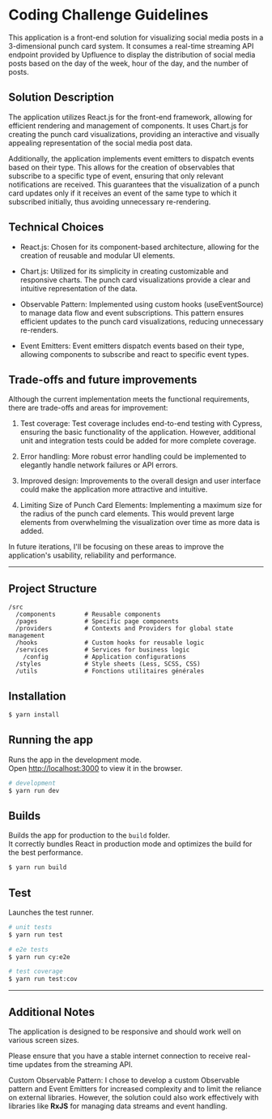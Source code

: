# Coding Challenge Guidelines
This application is a front-end solution for visualizing social media posts in a 3-dimensional punch card system. It consumes a real-time streaming API endpoint provided by Upfluence to display the distribution of social media posts based on the day of the week, hour of the day, and the number of posts.

## Solution Description

The application utilizes React.js for the front-end framework, allowing for efficient rendering and management of components. It uses Chart.js for creating the punch card visualizations, providing an interactive and visually appealing representation of the social media post data.

Additionally, the application implements event emitters to dispatch events based on their type. This allows for the creation of observables that subscribe to a specific type of event, ensuring that only relevant notifications are received. This guarantees that the visualization of a punch card updates only if it receives an event of the same type to which it subscribed initially, thus avoiding unnecessary re-rendering.

## Technical Choices
* React.js: Chosen for its component-based architecture, allowing for the creation of reusable and modular UI elements.

* Chart.js: Utilized for its simplicity in creating customizable and responsive charts. The punch card visualizations provide a clear and intuitive representation of the data.

* Observable Pattern: Implemented using custom hooks (useEventSource) to manage data flow and event subscriptions. This pattern ensures efficient updates to the punch card visualizations, reducing unnecessary re-renders.

* Event Emitters: Event emitters dispatch events based on their type, allowing components to subscribe and react to specific event types.

## Trade-offs and future improvements

Although the current implementation meets the functional requirements, there are trade-offs and areas for improvement:

1. Test coverage: Test coverage includes end-to-end testing with Cypress, ensuring the basic functionality of the application. However, additional unit and integration tests could be added for more complete coverage.

2. Error handling: More robust error handling could be implemented to elegantly handle network failures or API errors.

3. Improved design: Improvements to the overall design and user interface could make the application more attractive and intuitive.

4. Limiting Size of Punch Card Elements: Implementing a maximum size for the radius of the punch card elements. This would prevent large elements from overwhelming the visualization over time as more data is added.

In future iterations, I'll be focusing on these areas to improve the application's usability, reliability and performance.

---

## Project Structure

```text
/src
  /components        # Reusable components
  /pages             # Specific page components
  /providers         # Contexts and Providers for global state management
  /hooks             # Custom hooks for reusable logic
  /services          # Services for business logic
    /config          # Application configurations
  /styles            # Style sheets (Less, SCSS, CSS)
  /utils             # Fonctions utilitaires générales
```

## Installation

```bash
$ yarn install
```

## Running the app

Runs the app in the development mode.\
Open [http://localhost:3000](http://localhost:3000) to view it in the browser.

```bash
# development
$ yarn run dev
```

## Builds

Builds the app for production to the `build` folder.\
It correctly bundles React in production mode and optimizes the build for the best performance.

```bash
$ yarn run build
```

## Test

Launches the test runner.

```bash
# unit tests
$ yarn run test

# e2e tests
$ yarn run cy:e2e

# test coverage
$ yarn run test:cov
```

---

## Additional Notes
The application is designed to be responsive and should work well on various screen sizes.

Please ensure that you have a stable internet connection to receive real-time updates from the streaming API.

Custom Observable Pattern: I chose to develop a custom Observable pattern and Event Emitters for increased complexity and to limit the reliance on external libraries. However, the solution could also work effectively with libraries like **RxJS** for managing data streams and event handling.
